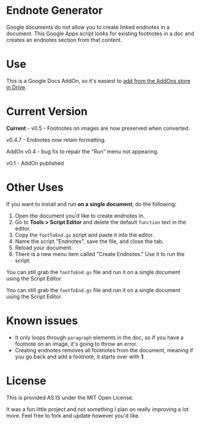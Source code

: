 Endnote Generator
===
Google documents do not allow you to create linked endnotes in a document.
This Google Apps script looks for existing footnotes in a doc and creates an endnotes section from that content.

Use
===
This is a Google Docs AddOn, so it's easiest to [add from the AddOns store in Drive](https://chrome.google.com/webstore/detail/endnote-generator/nmhebcalinkmgflgcfapknjhbliebooc).

Current Version
===
**Current** - v0.5 - Footnotes on images are now preserved when converted.

v0.4.7 - Endnotes now retain formatting.

AddOn v0.4 - bug fix to repair the "Run" menu not appearing.

v0.1 - AddOn published

Other Uses
===

If you want to install and run **on a single document**, do the following:

1. Open the document you'd like to create endnotes in.
2. Go to **Tools > Script Editor** and delete the default `function` text in the editor.
3. Copy the `footToEnd.gs` script and paste it into the editor.
4. Name the script "Endnotes", save the file, and close the tab.
5. Reload your document.
6. There is a new menu item called "Create Endnotes." Use it to run the script.

You can still grab the `footToEnd.gs` file and run it on a single document using the Script Editor.

You can still grab the `footToEnd.gs` file and run it on a single document using the Script Editor.

Known issues
===
- It only loops through `paragraph` elements in the doc, so if you have a footnote on an image, it's going to throw an error.
- Creating endnotes removes all footnotes from the document, meaning if you go back and add a footnote, it starts over with **1**.

License
===
This is provided AS IS under the MIT Open License.

It was a fun little project and not something I plan on really improving a lot more. Feel free to fork and update however you'd like.
